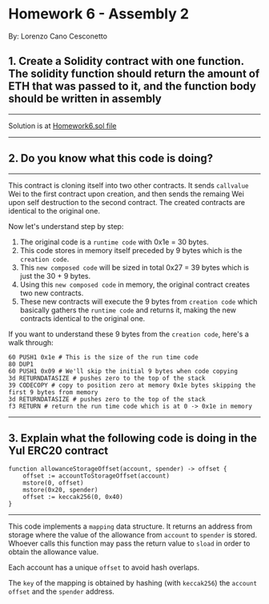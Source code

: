 # Homework 6 - Assembly 2

By: Lorenzo Cano Cesconetto

## 1. Create a Solidity contract with one function. The solidity function should return the amount of ETH that was passed to it, and the function body should be written in assembly

---

Solution is at [Homework6.sol file](./Homework6.sol)

---

## 2. Do you know what this code is doing?

---

This contract is cloning itself into two other contracts. It sends `callvalue` Wei to the first contract upon creation, and then sends the remaing Wei upon self destruction to the second contract.
The created contracts are identical to the original one.

Now let's understand step by step:

1. The original code is a `runtime code` with 0x1e = 30 bytes.
2. This code stores in memory itself preceded by 9 bytes which is the `creation code`.
3. This `new composed code` will be sized in total 0x27 = 39 bytes which is just the 30 + 9 bytes.
4. Using this `new composed code` in memory, the original contract creates two new contracts.
5. These new contracts will execute the 9 bytes from `creation code` which basically gathers the `runtime code` and returns it, making the new contracts identical to the original one.

If you want to understand these 9 bytes from the `creation code`, here's a walk through:
```
60 PUSH1 0x1e # This is the size of the run time code
80 DUP1
60 PUSH1 0x09 # We'll skip the initial 9 bytes when code copying
3d RETURNDATASIZE # pushes zero to the top of the stack
39 CODECOPY # copy to position zero at memory 0x1e bytes skipping the first 9 bytes from memory
3d RETURNDATASIZE # pushes zero to the top of the stack
f3 RETURN # return the run time code which is at 0 -> 0x1e in memory
```

---

## 3. Explain what the following code is doing in the Yul ERC20 contract

```
function allowanceStorageOffset(account, spender) -> offset {
    offset := accountToStorageOffset(account)
    mstore(0, offset)
    mstore(0x20, spender)
    offset := keccak256(0, 0x40)
}
```

---

This code implements a `mapping` data structure.
It returns an address from storage where the value of the allowance from `account` to `spender` is stored.
Whoever calls this function may pass the return value to `sload` in order to obtain the allowance value.

Each account has a unique `offset` to avoid hash overlaps.

The `key` of the mapping is obtained by hashing (with `keccak256`) the `account offset` and the `spender` address.
